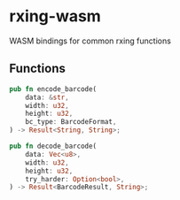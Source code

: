 # rxing-wasm
WASM bindings for common rxing functions

## Functions
```rust
pub fn encode_barcode(
    data: &str,
    width: u32,
    height: u32,
    bc_type: BarcodeFormat,
) -> Result<String, String>;
```

```rust
pub fn decode_barcode(
    data: Vec<u8>,
    width: u32,
    height: u32,
    try_harder: Option<bool>,
) -> Result<BarcodeResult, String>;
```